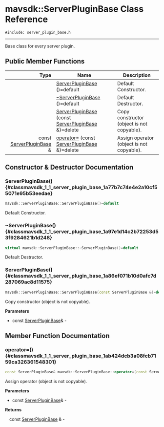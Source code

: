 # mavsdk::ServerPluginBase Class Reference
`#include: server_plugin_base.h`

----


Base class for every server plugin. 


## Public Member Functions


Type | Name | Description
---: | --- | ---
&nbsp; | [ServerPluginBase](#classmavsdk_1_1_server_plugin_base_1a77b7c74e4e2a10cf55071e95b53eedae) ()=default | Default Constructor.
&nbsp; | [~ServerPluginBase](#classmavsdk_1_1_server_plugin_base_1a97e1d14c2b72253d53f9284621b1d248) ()=default | Default Destructor.
&nbsp; | [ServerPluginBase](#classmavsdk_1_1_server_plugin_base_1a86ef071b10d0afc7d287069ac8d11575) (const [ServerPluginBase](classmavsdk_1_1_server_plugin_base.md) &)=delete | Copy constructor (object is not copyable).
const [ServerPluginBase](classmavsdk_1_1_server_plugin_base.md) & | [operator=](#classmavsdk_1_1_server_plugin_base_1ab424dcb3a08fcb7159ca326361548301) (const [ServerPluginBase](classmavsdk_1_1_server_plugin_base.md) &)=delete | Assign operator (object is not copyable).


## Constructor & Destructor Documentation


### ServerPluginBase() {#classmavsdk_1_1_server_plugin_base_1a77b7c74e4e2a10cf55071e95b53eedae}
```cpp
mavsdk::ServerPluginBase::ServerPluginBase()=default
```


Default Constructor.


### ~ServerPluginBase() {#classmavsdk_1_1_server_plugin_base_1a97e1d14c2b72253d53f9284621b1d248}
```cpp
virtual mavsdk::ServerPluginBase::~ServerPluginBase()=default
```


Default Destructor.


### ServerPluginBase() {#classmavsdk_1_1_server_plugin_base_1a86ef071b10d0afc7d287069ac8d11575}
```cpp
mavsdk::ServerPluginBase::ServerPluginBase(const ServerPluginBase &)=delete
```


Copy constructor (object is not copyable).


**Parameters**

* const [ServerPluginBase](classmavsdk_1_1_server_plugin_base.md)&  - 

## Member Function Documentation


### operator=() {#classmavsdk_1_1_server_plugin_base_1ab424dcb3a08fcb7159ca326361548301}
```cpp
const ServerPluginBase& mavsdk::ServerPluginBase::operator=(const ServerPluginBase &)=delete
```


Assign operator (object is not copyable).


**Parameters**

* const [ServerPluginBase](classmavsdk_1_1_server_plugin_base.md)&  - 

**Returns**

&emsp;const [ServerPluginBase](classmavsdk_1_1_server_plugin_base.md) & - 
